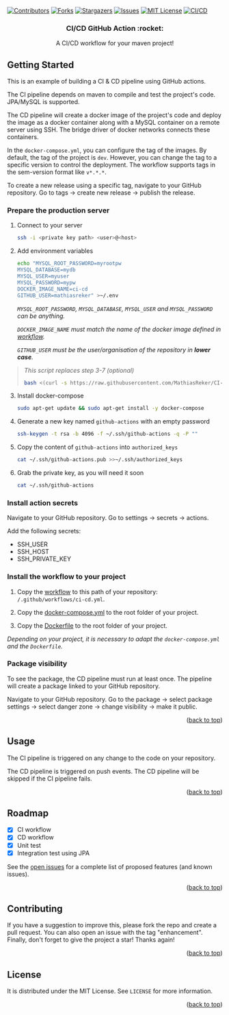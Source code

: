 <div id="top"></div>

[![Contributors][contributors-shield]][contributors-url]
[![Forks][forks-shield]][forks-url]
[![Stargazers][stars-shield]][stars-url]
[![Issues][issues-shield]][issues-url]
[![MIT License][license-shield]][license-url]
[![CI/CD][cicd-shield]][cicd-url]

<div style="text-align: center">
<h3>CI/CD GitHub Action :rocket:</h3>
  <p>
    A CI/CD workflow for your maven project!
  </p>
</div>

## Getting Started

This is an example of building a CI & CD pipeline using GitHub actions.

The CI pipeline depends on maven to compile and test the project's code. JPA/MySQL is supported.

The CD pipeline will create a docker image of the project's code and deploy the image as a docker container along with a
MySQL container on a remote server using SSH. The bridge driver of docker networks connects these containers.

In the `docker-compose.yml`, you can configure the tag of the images. By default, the tag of the project is `dev`.
However, you can change the tag to a specific version to control the deployment. The workflow supports tags in the
sem-version format like `v*.*.*`.

To create a new release using a specific tag, navigate to your GitHub repository. Go to tags -> create new release ->
publish the release.

### Prepare the production server

1. Connect to your server
   ```sh
   ssh -i <private key path> <user>@<host>
   ```

2. Add environment variables
   ```sh
   echo "MYSQL_ROOT_PASSWORD=myrootpw
   MYSQL_DATABASE=mydb
   MYSQL_USER=myuser
   MYSQL_PASSWORD=mypw
   DOCKER_IMAGE_NAME=ci-cd
   GITHUB_USER=mathiasreker" >~/.env
   ```

   _`MYSQL_ROOT_PASSWORD`, `MYSQL_DATABASE`, `MYSQL_USER` and `MYSQL_PASSWORD` can be anything._

   _`DOCKER_IMAGE_NAME` must match the name of the docker image defined
   in [workflow](https://github.com/MathiasReker/CI-CD/blob/develop/.github/workflows/ci-cd.yml)._

   _`GITHUB_USER` must be the user/organisation of the repository in **lower case**._

> _This script replaces step 3-7 (optional)_
> ```sh
> bash <(curl -s https://raw.githubusercontent.com/MathiasReker/CI-CD/develop/install.bash)
> ```

3. Install docker-compose
   ```sh
   sudo apt-get update && sudo apt-get install -y docker-compose
   ```

4. Generate a new key named `github-actions` with an empty password
   ```sh
   ssh-keygen -t rsa -b 4096 -f ~/.ssh/github-actions -q -P ""
   ```

5. Copy the content of `github-actions` into `authorized_keys`
   ```sh
   cat ~/.ssh/github-actions.pub >>~/.ssh/authorized_keys
   ```

6. Grab the private key, as you will need it soon
   ```sh
   cat ~/.ssh/github-actions
   ```

### Install action secrets

Navigate to your GitHub repository. Go to settings -> secrets -> actions.

Add the following secrets:

- SSH_USER
- SSH_HOST
- SSH_PRIVATE_KEY

### Install the workflow to your project

1. Copy the [workflow](https://github.com/MathiasReker/CI-CD/blob/develop/.github/workflows/ci-cd.yml) to this path of
   your repository: `/.github/workflows/ci-cd.yml`.

2. Copy the [docker-compose.yml](https://github.com/MathiasReker/CI-CD/blob/develop/docker-compose.yml) to the root
   folder of your project.

3. Copy the [Dockerfile](https://github.com/MathiasReker/CI-CD/blob/develop/Dockerfile) to the root folder of your
   project.

_Depending on your project, it is necessary to adapt the `docker-compose.yml` and the `Dockerfile`._

### Package visibility

To see the package, the CD pipeline must run at least once. The pipeline will create a package linked to your GitHub
repository.

Navigate to your GitHub repository. Go to the package -> select package settings -> select danger zone -> change
visibility -> make it public.

<p style="text-align: right">(<a href="#top">back to top</a>)</p>

## Usage

The CI pipeline is triggered on any change to the code on your repository.

The CD pipeline is triggered on push events. The CD pipeline will be skipped if the CI pipeline fails.

<p style="text-align: right">(<a href="#top">back to top</a>)</p>

## Roadmap

- [x] CI workflow
- [x] CD workflow
- [x] Unit test
- [x] Integration test using JPA

See the [open issues](https://github.com/MathiasReker/CI-CD/issues) for a complete list of proposed features (and known
issues).

<p style="text-align: right">(<a href="#top">back to top</a>)</p>

## Contributing

If you have a suggestion to improve this, please fork the repo and create a pull request. You can also open an issue
with the tag "enhancement". Finally, don't forget to give the project a star! Thanks again!

<p style="text-align: right">(<a href="#top">back to top</a>)</p>

## License

It is distributed under the MIT License. See `LICENSE` for more information.

<p style="text-align: right">(<a href="#top">back to top</a>)</p>

[contributors-shield]: https://img.shields.io/github/contributors/MathiasReker/CI-CD.svg

[contributors-url]: https://github.com/MathiasReker/CI-CD/graphs/contributors

[forks-shield]: https://img.shields.io/github/forks/MathiasReker/CI-CD.svg

[forks-url]: https://github.com/MathiasReker/CI-CD/network/members

[stars-shield]: https://img.shields.io/github/stars/MathiasReker/CI-CD.svg

[stars-url]: https://github.com/MathiasReker/CI-CD/stargazers

[issues-shield]: https://img.shields.io/github/issues/MathiasReker/CI-CD.svg

[issues-url]: https://github.com/MathiasReker/CI-CD/issues

[license-shield]: https://img.shields.io/github/license/MathiasReker/CI-CD.svg

[license-url]: https://github.com/MathiasReker/CI-CD/blob/master/LICENSE.txt

[cicd-shield]: https://github.com/MathiasReker/CI-CD/actions/workflows/ci-cd.yml/badge.svg?branch=develop

[cicd-url]: https://github.com/MathiasReker/CI-CD/actions/workflows/ci-cd.yml
